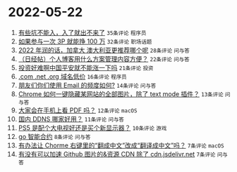 # 2022-05-22

1. [有些坑不能入，入了就出不来了](https://www.v2ex.com/t/854427) `35条评论` `程序员`
1. [如果参与一次 3P 就能挣 100 万](https://www.v2ex.com/t/854462) `32条评论` `职场话题`
1. [2022 年润的话，加拿大 澳大利亚更推荐哪个呢](https://www.v2ex.com/t/854432) `28条评论` `问与答`
1. [（日经帖）个人博客用什么方案管理内容方便？](https://www.v2ex.com/t/854446) `22条评论` `问与答`
1. [投资好难啊中国平安就不能涨一下吗](https://www.v2ex.com/t/854449) `21条评论` `投资`
1. [.com .net .org 域名低价](https://www.v2ex.com/t/854442) `16条评论` `程序员`
1. [朋友们你们使用 Email 的频度如何?](https://www.v2ex.com/t/854439) `14条评论` `问与答`
1. [Chrome 如何一键隐藏某网站的全部图片，除了 text mode 插件？](https://www.v2ex.com/t/854453) `13条评论` `问与答`
1. [大家会在手机上看 PDF 吗？](https://www.v2ex.com/t/854426) `12条评论` `macOS`
1. [国内 DDNS 哪家好用？](https://www.v2ex.com/t/854456) `11条评论` `问与答`
1. [PS5 是配个大电视好还是买个新显示器？](https://www.v2ex.com/t/854444) `10条评论` `游戏`
1. [go 智能合约](https://www.v2ex.com/t/854434) `8条评论` `问与答`
1. [有办法让 Chorme 右键里的“翻成中文”改成“翻译成中文”吗？](https://www.v2ex.com/t/854445) `7条评论` `macOS`
1. [有没有可以加速 Github 图片的&资源 CDN 除了 cdn.jsdelivr.net](https://www.v2ex.com/t/854425) `7条评论` `问与答`
